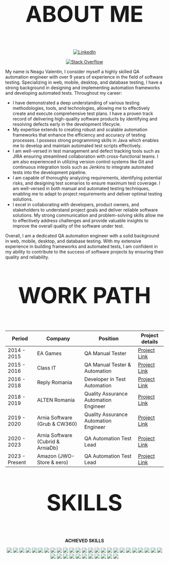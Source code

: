 <div align="center">
<p style="font-size:70px"><b>ABOUT ME</b></p>
  
[![LinkedIn](https://img.shields.io/badge/LinkedIn-Connect-blue)](https://www.linkedin.com/in/neagu-valentin-9921a3103/)

[![Stack Overflow](https://img.shields.io/badge/Stack%20Overflow-Ask%20Question-orange)](https://stackoverflow.com/users/5849170/neagu-v)

</div>

  My name is Neagu Valentin, I consider myself a highly skilled QA automation engineer with over 9 years of experience in the field of software testing. Specializing in web, mobile, desktop, and database testing, I have a strong background in designing and implementing automation frameworks and developing automated tests. Throughout my career:
- I have demonstrated a deep understanding of various testing methodologies, tools, and technologies, allowing me to effectively create and execute comprehensive test plans. I have a proven track record of delivering high-quality software products by identifying and resolving defects early in the development lifecycle.
- My expertise extends to creating robust and scalable automation frameworks that enhance the efficiency and accuracy of testing processes. I possess strong programming skills in Java which enables me to develop and maintain automated test scripts effectively.
- I am well-versed in test management and defect tracking tools such as JIRA ensuring streamlined collaboration with cross-functional teams. I am also experienced in utilizing version control systems like Git and continuous integration tools such as Jenkins to integrate automated tests into the development pipeline.
- I am capable of thoroughly analyzing requirements, identifying potential risks, and designing test scenarios to ensure maximum test coverage. I am well-versed in both manual and automated testing techniques, enabling me to adapt to project requirements and deliver optimal testing solutions.
- I excel in collaborating with developers, product owners, and stakeholders to understand project goals and deliver reliable software solutions. My strong communication and problem-solving skills allow me to effectively address challenges and provide valuable insights to improve the overall quality of the software under test.

Overall, I am a dedicated QA automation engineer with a solid background in web, mobile, desktop, and database testing. With my extensive experience in building frameworks and automated tests, I am confident in my ability to contribute to the success of software projects by ensuring their quality and reliability.



<div align="center">
<p style="font-size:70px"><b>WORK PATH</b></p>

</div>

<div align="center">
  
Period  | Company | Position | Project details
------------- | ------------- | ------------- | -------------
2014 - 2015  | EA Games | QA Manual Tester | [Project Link](https://github.com/vali92/portofolio/tree/main/EA%20Games%20-%20QA%20Manual%20Tester)
2015 - 2016  | Class IT | QA Manual Tester & Automation  | [Project Link](https://github.com/vali92/portofolio/tree/main/Class%20IT%20%20-%20QA%20Manual%20Tester%20%26%20Automation)
2016 - 2018  | Reply Romania  | Developer in Test Automation | [Project Link](https://github.com/vali92/portofolio/tree/main/Reply%20Romania%20-%20Developer%20in%20Test%20Automation)
2018 - 2019  | ALTEN Romania  | Quality Assurance Automation Engineer | [Project Link](https://github.com/vali92/portofolio/tree/main/ALTEN%20Romania%20-%20Quality%20Assurance%20Automation%20Engineer)
2019 - 2020  | Arnia Software (Grub & CW360) | Quality Assurance Automation Engineer | [Project Link](https://github.com/vali92/portofolio/tree/main/Arnia%20Software%20-%20QA%20Automation%20Test%20Lead)
2020 - 2023  | Arnia Software (Cubrid & ArniaDb) | QA Automation Test Lead | [Project Link](https://github.com/vali92/portofolio/tree/main/Arnia%20Software%20-%20QA%20Automation%20Test%20Lead)
2023 - Present  | Amazon (JWO-Store & eero) | QA Automation Test Lead | [Project Link](https://github.com/vali92/portofolio/blob/main/Amazon/README.md)

</div>


<div align="center">
<p style="font-size:70px"><b>SKILLS</b></p>

</div>

<div align="center">


<p align="center"><b>ACHIEVED SKILLS</b></p>

<div align="center">

<!-- General QA & Management -->
<img src="https://img.shields.io/badge/Test%20Plan-AAD40D?style=for-the-badge" />
<img src="https://img.shields.io/badge/Test%20Strategy-05E5D7?style=for-the-badge" />
<img src="https://img.shields.io/badge/Bug%20Reports-D43A0D?style=for-the-badge" />
<img src="https://img.shields.io/badge/Jira-61DAFB?style=for-the-badge&logo=jira" />
<img src="https://img.shields.io/badge/Zephyr-DEA0C4?style=for-the-badge" />
<img src="https://img.shields.io/badge/DevTrack-84A77D?style=for-the-badge" />

<!-- Technical Skills -->
<img src="https://img.shields.io/badge/Linux-574763?style=for-the-badge&logo=linux" />
<img src="https://img.shields.io/badge/Shell%20Scripting-D5BD38?style=for-the-badge" />
<img src="https://img.shields.io/badge/Python-306998?style=for-the-badge&logo=python" />
<img src="https://img.shields.io/badge/Groovy-19878E?style=for-the-badge" />
<img src="https://img.shields.io/badge/SQL-CC5231?style=for-the-badge&logo=sqlite" />
<img src="https://img.shields.io/badge/Database%20Testing-979797?style=for-the-badge" />
<img src="https://img.shields.io/badge/API%20Testing-728F3B?style=for-the-badge" />
<img src="https://img.shields.io/badge/Spring-38D590?style=for-the-badge" />
<img src="https://img.shields.io/badge/RestAssured-38A8D5?style=for-the-badge" />

<!-- Automation Tools -->
<img src="https://img.shields.io/badge/Selenium-43B02A?style=for-the-badge&logo=selenium" />
<img src="https://img.shields.io/badge/Appium-21A1C7?style=for-the-badge&logo=appium" />
<img src="https://img.shields.io/badge/Sikuli-75B443?style=for-the-badge" />
<img src="https://img.shields.io/badge/Cucumber-2F1294?style=for-the-badge" />
<img src="https://img.shields.io/badge/Java%20Swing-20E55C?style=for-the-badge" />
<img src="https://img.shields.io/badge/TestNG-F9A526?style=for-the-badge" />
<img src="https://img.shields.io/badge/Pytest-0A9EDC?style=for-the-badge" />

<!-- CI/CD & DevOps -->
<img src="https://img.shields.io/badge/Jenkins-8E7519?style=for-the-badge&logo=jenkins" />
<img src="https://img.shields.io/badge/CI%2FCD-AF6DBD?style=for-the-badge" />

<!-- Testing Domains -->
<img src="https://img.shields.io/badge/Web%20Testing-979797?style=for-the-badge" />
<img src="https://img.shields.io/badge/Mobile%20Testing-979797?style=for-the-badge" />
<img src="https://img.shields.io/badge/Desktop%20App%20Testing-BDBA65?style=for-the-badge" />
<img src="https://img.shields.io/badge/Console%20Testing-4D226C?style=for-the-badge" />
<img src="https://img.shields.io/badge/GUI%20Testing-D56338?style=for-the-badge" />
<img src="https://img.shields.io/badge/Networking%20Testing-1DA1F2?style=for-the-badge" />
<img src="https://img.shields.io/badge/OS%20Validation-2F855A?style=for-the-badge" />
<img src="https://img.shields.io/badge/Firmware%20QA-F56400?style=for-the-badge" />

<!-- Other -->
<img src="https://img.shields.io/badge/YCSB-E50505?style=for-the-badge" />
<img src="https://img.shields.io/badge/TPCC-B205E5?style=for-the-badge" />
<img src="https://img.shields.io/badge/Implementing%20guidelines-ABB82D?style=for-the-badge" />
<img src="https://img.shields.io/badge/Code%20Reviews-198E6D?style=for-the-badge" />

</div>




